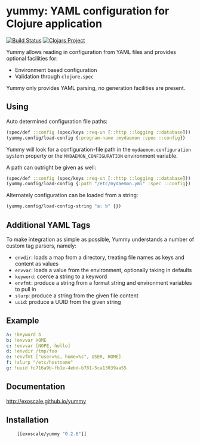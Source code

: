 yummy: YAML configuration for Clojure application
=================================================

[![Build Status](https://secure.travis-ci.org/exoscale/yummy.png)](http://travis-ci.org/exoscale/yummy)
[![Clojars Project](https://img.shields.io/clojars/v/exoscale/yummy.svg)](https://clojars.org/exoscale/yummy)

Yummy allows reading in configuration from YAML files and
provides optional facilities for:

- Environment based configuration
- Validation through `clojure.spec`

Yummy only provides YAML parsing, no generation facilities are present.

## Using

Auto determined configuration file paths:

```clojure
(spec/def ::config (spec/keys :req-un [::http ::logging ::database]))
(yummy.config/load-config {:program-name :mydaemon :spec ::config})
```

Yummy will look for a configuration-file path in the
`mydaemon.configuration` system property or the
`MYDAEMON_CONFIGURATION` environment variable.

A path can outright be given as well:

```clojure
(spec/def ::config (spec/keys :req-un [::http ::logging ::database]))
(yummy.config/load-config {:path "/etc/mydaemon.yml" :spec ::config})
```

Alternately configuration can be loaded from a string:

```clojure
(yummy.config/load-config-string "a: b" {})
```

## Additional YAML Tags

To make integration as simple as possible, Yummy understands a number of
custom tag parsers, namely:

- `envdir`: loads a map from a directory, treating file names as keys and content as values
- `envvar`: loads a value from the environment, optionally taking in defaults
- `keyword`: coerce a string to a keyword
- `envfmt`: produce a string from a format string and environment variables to pull in
- `slurp`: produce a string from the given file content
- `uuid`: produce a UUID from the given string

## Example

```yaml
a: !keyword b
b: !envvar HOME
c: !envvar [NOPE, hello]
d: !envdir /tmp/foo
e: !envfmt ["user=%s, home=%s", USER, HOME]
f: !slurp "/etc/hostname"
g: !uuid fc716a9b-fb1e-4ebd-b781-5ca13039aa55
```

## Documentation

http://exoscale.github.io/yummy

## Installation

```clojure
    [[exoscale/yummy "0.2.6"]]
```

